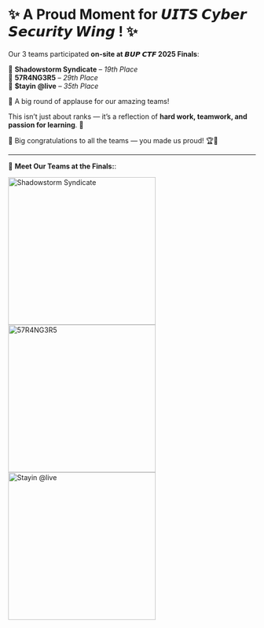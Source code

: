 # ✨ A Proud Moment for 𝙐𝙄𝙏𝙎 𝘾𝙮𝙗𝙚𝙧 𝙎𝙚𝙘𝙪𝙧𝙞𝙩𝙮 𝙒𝙞𝙣𝙜 ! ✨  

Our 3 teams participated **on-site at 𝘽𝙐𝙋 𝘾𝙏𝙁 2025 Finals**:  

🔹 **Shadowstorm Syndicate** – *19th Place*  
🔹 **57R4NG3R5** – *29th Place*  
🔹 **$tayin @live** – *35th Place*  

👏 A big round of applause for our amazing teams!  

This isn’t just about ranks — it’s a reflection of **hard work, teamwork, and passion for learning**. 💪  

🎉 Big congratulations to all the teams — you made us proud! 🏆🚀  

---

📸 **Meet Our Teams at the Finals:**:  

<img src="assets/images/bupctf/bup1.png" alt="Shadowstorm Syndicate" width="300px">  
<img src="assets/images//bupctf/bup2.png" alt="57R4NG3R5" width="300px">  
<img src="assets/images/bupctf/bup3.png" alt="Stayin @live" width="300px">  


